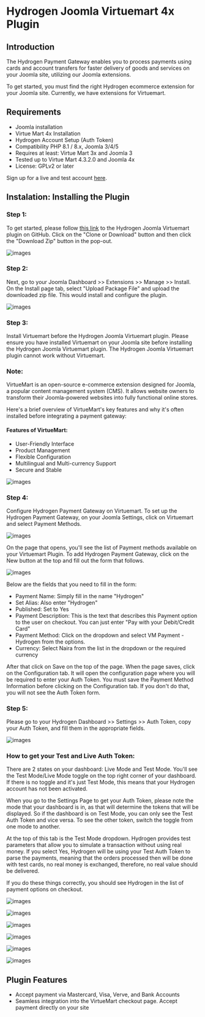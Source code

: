 # Hydrogen Joomla Virtuemart 4x Plugin

## Introduction

The Hydrogen Payment Gateway enables you to process payments using cards and account transfers for faster delivery of goods and services on your Joomla site, utilizing our Joomla extensions.

To get started, you must find the right Hydrogen ecommerce extension for your Joomla site. Currently, we have extensions for Virtuemart.

## Requirements

- Joomla installation
- Virtue Mart 4x Installation
- Hydrogen Account Setup (Auth Token)
- Compatibility PHP 8.1 / 8.x, Joomla 3/4/5
- Requires at least: Virtue Mart 3x and Joomla 3
- Tested up to Virtue Mart 4.3.2.0 and Joomla 4x
- License: GPLv2 or later

Sign up for a live and test account [here](https://dashboard.hydrogenpay.com/signup).

## Instalation: Installing the Plugin

### Step 1:
To get started, please follow [this link]() to the Hydrogen Joomla Virtuemart plugin on GitHub. Click on the "Clone or Download" button and then click the "Download Zip" button in the pop-out.

![images](images/Joomla-img9.png)

### Step 2:
Next, go to your Joomla Dashboard >> Extensions >> Manage >> Install. On the Install page tab, select "Upload Package File" and upload the downloaded zip file. This would install and configure the plugin.

 ![images](images/Joomla-img4.png)

### Step 3:
Install Virtuemart before the Hydrogen Joomla Virtuemart plugin. Please ensure you have installed Virtuemart on your Joomla site before installing the Hydrogen Joomla Virtuemart plugin. The Hydrogen Joomla Virtuemart plugin cannot work without Virtuemart.

### Note:
VirtueMart is an open-source e-commerce extension designed for Joomla, a popular content management system (CMS). It allows website owners to transform their Joomla-powered websites into fully functional online stores.

Here's a brief overview of VirtueMart's key features and why it's often installed before integrating a payment gateway:

#### Features of VirtueMart:
- User-Friendly Interface
- Product Management
- Flexible Configuration
- Multilingual and Multi-currency Support
- Secure and Stable

![images](images/Joomla-img14.png)

### Step 4:
Configure Hydrogen Payment Gateway on Virtuemart. To set up the Hydrogen Payment Gateway, on your Joomla Settings, click on Virtuemart and select Payment Methods.

![images](images/Joomla-img5.png)

On the page that opens, you'll see the list of Payment methods available on your Virtuemart Plugin. To add Hydrogen Payment Gateway, click on the New button at the top and fill out the form that follows.

![images](images/Joomla-img1.png)

Below are the fields that you need to fill in the form:
- Payment Name: Simply fill in the name "Hydrogen"
- Set Alias: Also enter "Hydrogen"
- Published: Set to Yes
- Payment Description: This is the text that describes this Payment option to the user on checkout. You can just enter "Pay with your Debit/Credit Card"
- Payment Method: Click on the dropdown and select VM Payment - Hydrogen from the options.
- Currency: Select Naira from the list in the dropdown or the required currency

After that click on Save on the top of the page. When the page saves, click on the Configuration tab. It will open the configuration page where you will be required to enter your Auth Token. You must save the Payment Method Information before clicking on the Configuration tab. If you don't do that, you will not see the Auth Token form.

### Step 5:
Please go to your Hydrogen Dashboard >> Settings >> Auth Token, copy your Auth Token, and fill them in the appropriate fields.

![images](images/Joomla-img18.png)

### How to get your Test and Live Auth Token:
There are 2 states on your dashboard: Live Mode and Test Mode. You'll see the Test Mode/Live Mode toggle on the top right corner of your dashboard. If there is no toggle and it's just Test Mode, this means that your Hydrogen account has not been activated.

When you go to the Settings Page to get your Auth Token, please note the mode that your dashboard is in, as that will determine the tokens that will be displayed. So if the dashboard is on Test Mode, you can only see the Test Auth Token and vice versa. To see the other token, switch the toggle from one mode to another.

At the top of this tab is the Test Mode dropdown. Hydrogen provides test parameters that allow you to simulate a transaction without using real money. If you select Yes, Hydrogen will be using your Test Auth Token to parse the payments, meaning that the orders processed then will be done with test cards, no real money is exchanged, therefore, no real value should be delivered.

If you do these things correctly, you should see Hydrogen in the list of payment options on checkout.

![images](images/Joomla-img10.png)

![images](images/Joomla-img5.png)

![images](images/Joomla-img16.png)

![images](images/Joomla-img17.png)

![images](images/Joomla-img7.png)

![images](images/Joomla-img13.png)


## Plugin Features

- Accept payment via Mastercard, Visa, Verve, and Bank Accounts
- Seamless integration into the VirtueMart checkout page. Accept payment directly on your site
